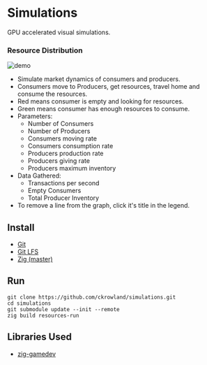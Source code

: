 # Simulations
GPU accelerated visual simulations.

### Resource Distribution

![demo](gh_demo.gif)

- Simulate market dynamics of consumers and producers.
- Consumers move to Producers, get resources, travel home and consume the resources.
- Red means consumer is empty and looking for resources.
- Green means consumer has enough resources to consume.
- Parameters:
  - Number of Consumers
  - Number of Producers
  - Consumers moving rate
  - Consumers consumption rate
  - Producers production rate
  - Producers giving rate
  - Producers maximum inventory
- Data Gathered:
  - Transactions per second
  - Empty Consumers
  - Total Producer Inventory
- To remove a line from the graph, click it's title in the legend.


## Install
- [Git](https://git-scm.com/)
- [Git LFS](https://git-lfs.github.com/)
- [Zig (master)](https://ziglang.org/download/)

## Run
```
git clone https://github.com/ckrowland/simulations.git
cd simulations
git submodule update --init --remote
zig build resources-run
```

## Libraries Used
- [zig-gamedev](https://github.com/michal-z/zig-gamedev/)

